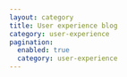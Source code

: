 ```yaml
---
layout: category
title: User experience blog
category: user-experience
pagination:
  enabled: true
  category: user-experience
---
```

